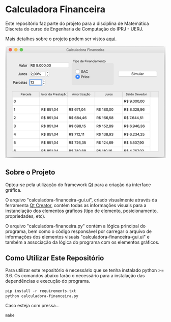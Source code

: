 # Calculadora Financeira

Este repositório faz parte do projeto para a disciplina de Matemática Discreta do curso de Engenharia de Computação do IPRJ - UERJ.

Mais detalhes sobre o projeto podem ser vistos [aqui](https://github.com/carloscdias/uerj-md-calculadora-financeira/blob/master/docs/Trabalho_Matematica_Discreta1.pdf).

![Calculadora Financeira em funcionamento](https://raw.githubusercontent.com/carloscdias/uerj-md-calculadora-financeira/master/docs/foto.png)

## Sobre o Projeto

Optou-se pela utilização do framework [Qt](https://www.qt.io/) para a criação da interface gráfica.

O arquivo "calculadora-financeira-gui.ui", criado visualmente através da ferramenta [Qt Creator](https://www.qt.io/download-qt-installer), contém todas as informações visuais para a instanciação dos elementos gráficos (tipo de elemento, posicionamento, propriedades, etc).

O arquivo "calculadora-financeira.py" contém a lógica principal do programa, bem como o código responsável por carregar o arquivo de informações dos elementos visuais "calculadora-financeira-gui.ui" e também a associação da lógica do programa com os elementos gráficos.

## Como Utilizar Este Repositório

Para utilizar este repositório é necessário que se tenha instalado python >= 3.6. Os comandos abaixo farão o necessário para a instalação das dependências e execução do programa.

```
pip install -r requirements.txt
python calculadora-financeira.py
```

Caso esteja com pressa...

```
make
```
